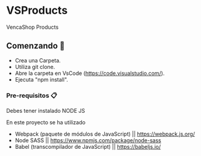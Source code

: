 # VSProducts

VencaShop Products 

## Comenzando 🚀
* Crea una Carpeta.
* Utiliza git clone.
* Abre la carpeta en VsCode (https://code.visualstudio.com/).
* Ejecuta "npm install".

### Pre-requisitos 📋
Debes tener instalado NODE JS

En este proyecto se ha utilizado

* Webpack (paquete de módulos de JavaScript) || https://webpack.js.org/
* Node SASS || https://www.npmjs.com/package/node-sass
* Babel (transcompilador de JavaScript) || https://babeljs.io/

```
